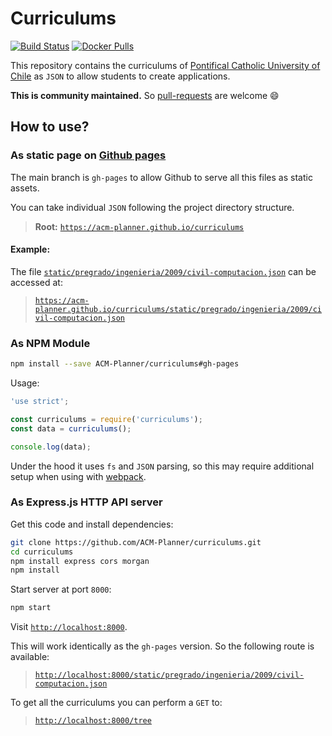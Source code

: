 # Curriculums

[![Build Status](https://travis-ci.org/ACM-Planner/curriculums.svg?branch=gh-pages)](https://travis-ci.org/ACM-Planner/curriculums) [![Docker Pulls](https://img.shields.io/docker/pulls/acmplanner/curriculums.svg?maxAge=2592000)](https://hub.docker.com/r/acmplanner/curriculums/)

This repository contains the curriculums of [Pontifical Catholic University of Chile](http://www.uc.cl/) as `JSON` to allow students to create applications.

**This is community maintained.** So [pull-requests](https://help.github.com/articles/using-pull-requests/) are welcome 😄

## How to use?

### As static page on [Github pages](https://pages.github.com/)

The main branch is `gh-pages` to allow Github to serve all this files as static assets.

You can take individual `JSON` following the project directory structure.

> **Root:** [`https://acm-planner.github.io/curriculums`](https://acm-planner.github.io/curriculums)

#### Example:

The file [`static/pregrado/ingenieria/2009/civil-computacion.json`](./static/pregrado/ingenieria/2009/civil-computacion.json) can be accessed at:

> [`https://acm-planner.github.io/curriculums/static/pregrado/ingenieria/2009/civil-computacion.json`](https://acm-planner.github.io/curriculums/static/pregrado/ingenieria/2009/civil-computacion.json)

### As NPM Module

```sh
npm install --save ACM-Planner/curriculums#gh-pages
```

Usage:

```js
'use strict';

const curriculums = require('curriculums');
const data = curriculums();

console.log(data);
```

Under the hood it uses `fs` and `JSON` parsing, so this may require additional setup when using with [webpack](https://webpack.github.io/).

### As Express.js HTTP API server

Get this code and install dependencies:

```sh
git clone https://github.com/ACM-Planner/curriculums.git
cd curriculums
npm install express cors morgan
npm install
```

Start server at port `8000`:

```sh
npm start
```

Visit [`http://localhost:8000`](http://localhost:8000).

This will work identically as the `gh-pages` version. So the following route is available:

> [`http://localhost:8000/static/pregrado/ingenieria/2009/civil-computacion.json`](http://localhost:8000/static/pregrado/ingenieria/2009/civil-computacion.json)

To get all the curriculums you can perform a `GET` to:

> [`http://localhost:8000/tree`](http://localhost:8000/tree)
